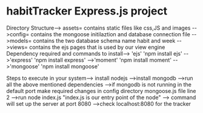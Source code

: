 # habitTracker Express.js project
Directory Structure-->
  assets=  contains static files like css,JS and images
  -->config=  contains the mongoose initilaztion and database connection file
  -->models=  contains the two database schema name habit and week
  -->views=   contains the ejs pages that is used by our view engine  
Dependency required and commands to install-->
  'ejs' 'npm install ejs'
  -->'express' 'npm install express'
  -->'moment' 'npm install moment'
  -->'mongoose' 'npm install mongoose'

Steps to execute in your system-->
  install nodejs
  -->install mongodb
  -->run all the above mentioned dependencies
  -->if mongodb is not running in the default port make required changes in config directory mongoose.js file line 2
  -->run node index.js "index.js is our entry point of the node"
  --> command will set up the server at port 8080 
  -->check localhost:8080 for the tracker


